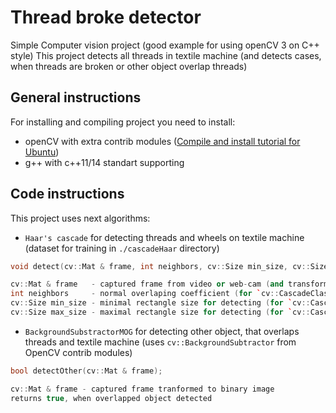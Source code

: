 # Thread broke detector

Simple Computer vision project (good example for using openCV 3 on C++ style)
This project detects all threads in textile machine (and detects cases, when threads are broken or other object overlap threads)

## General instructions

For installing and compiling project you need to install:
* openCV with extra contrib modules ([Compile and install tutorial for Ubuntu](https://www.learnopencv.com/install-opencv3-on-ubuntu/))
* g++ with c++11/14 standart supporting

## Code instructions

This project uses next algorithms:
* `Haar's cascade` for detecting threads and wheels on textile machine (dataset for training in `./cascadeHaar` directory)
```cpp
void detect(cv::Mat & frame, int neighbors, cv::Size min_size, cv::Size max_size);

cv::Mat & frame   - captured frame from video or web-cam (and transformed to grey binary image)
int neighbors     - normal overlaping coefficient (for `cv::CascadeClassifier::detectMultiScale` openCV method)
cv::Size min_size - minimal rectangle size for detecting (for `cv::CascadeClassifier::detectMultiScale` openCV method)
cv::Size max_size - maximal rectangle size for detecting (for `cv::CascadeClassifier::detectMultiScale` openCV method)
```

* `BackgroundSubstractorMOG` for detecting other object, that overlaps threads and textile machine (uses `cv::BackgroundSubtractor` from OpenCV contrib modules)
```cpp
bool detectOther(cv::Mat & frame);

cv::Mat & frame - captured frame tranformed to binary image
returns true, when overlapped object detected
```
